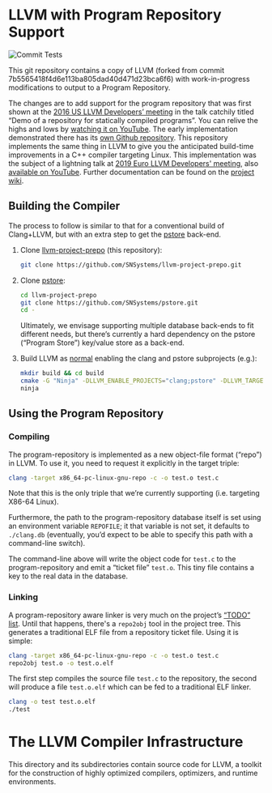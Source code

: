 # LLVM with Program Repository Support

![Commit Tests](https://github.com/SNSystems/llvm-project-prepo/workflows/Commit%20Tests/badge.svg)

This git repository contains a copy of LLVM (forked from commit 7b5565418f4d6e113ba805dad40d471d23bca6f6) with work-in-progress modifications to output to a Program Repository.

The changes are to add support for the program repository that was first shown at the [2016 US LLVM Developers’ meeting](https://llvm.org/devmtg/2016-11/) in the talk catchily titled “Demo of a repository for statically compiled programs”. You can relive the highs and lows by [watching it on YouTube](https://youtu.be/-pL94rqyQ6c). The early implementation demonstrated there has its [own Github repository](https://github.com/SNSystems/Toy-tools). This repository implements the same thing in LLVM to give you the anticipated build-time improvements in a C++ compiler targeting Linux. This implementation was the subject of a lightning talk at [2019 Euro LLVM Developers' meeting](https://llvm.org/devmtg/2019-04/), also [available on YouTube](https://youtu.be/mlQyEBDnDJE). Further documentation can be found on the [project wiki](https://github.com/SNSystems/llvm-project-prepo/wiki).

## Building the Compiler

The process to follow is similar to that for a conventional build of Clang+LLVM, but with an extra step to get the [pstore](https://github.com/SNSystems/pstore) back-end.

1. Clone [llvm-project-prepo](https://github.com/SNSystems/llvm-project-prepo.git) (this repository):

    ~~~bash
    git clone https://github.com/SNSystems/llvm-project-prepo.git
    ~~~

1. Clone [pstore](https://github.com/SNSystems/pstore):

    ~~~bash
    cd llvm-project-prepo
    git clone https://github.com/SNSystems/pstore.git
    cd -
    ~~~

   Ultimately, we envisage supporting multiple database back-ends to fit different needs, but there’s currently a hard dependency on the pstore (“Program Store”) key/value store as a back-end.


1. Build LLVM as [normal](https://llvm.org/docs/CMake.html) enabling the clang and pstore subprojects (e.g.):

   ~~~bash
   mkdir build && cd build
   cmake -G "Ninja" -DLLVM_ENABLE_PROJECTS="clang;pstore" -DLLVM_TARGETS_TO_BUILD=X86 -DLLVM_TOOL_CLANG_TOOLS_EXTRA_BUILD=OFF ../llvm
   ninja
   ~~~

## Using the Program Repository

### Compiling
The program-repository is implemented as a new object-file format (“repo”) in LLVM. To use it, you need to request it explicitly in the target triple:

~~~bash
clang -target x86_64-pc-linux-gnu-repo -c -o test.o test.c
~~~

Note that this is the only triple that we’re currently supporting (i.e. targeting X86-64 Linux).

Furthermore, the path to the program-repository database itself is set using an environment variable `REPOFILE`; it that variable is not set, it defaults to `./clang.db` (eventually, you’d expect to be able to specify this path with a command-line switch).

The command-line above will write the object code for `test.c` to the program-repository and emit a “ticket file” `test.o`. This tiny file contains a key to the real data in the database.

### Linking
A program-repository aware linker is very much on the project’s [“TODO” list](wiki/Limitations#missing-features). Until that happens, there's a `repo2obj` tool in the project tree. This generates a traditional ELF file from a repository ticket file. Using it is simple:

~~~bash
clang -target x86_64-pc-linux-gnu-repo -c -o test.o test.c
repo2obj test.o -o test.o.elf
~~~

The first step compiles the source file `test.c` to the repository, the second will produce a file `test.o.elf` which can be fed to a traditional ELF linker.

~~~bash
clang -o test test.o.elf
./test
~~~

# The LLVM Compiler Infrastructure

This directory and its subdirectories contain source code for LLVM,
a toolkit for the construction of highly optimized compilers,
optimizers, and runtime environments.
